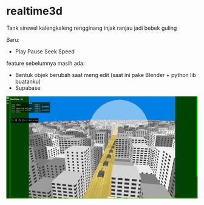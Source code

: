 # realtime3d  

Tank sirewel kalengkaleng rengginang injak ranjau jadi bebek guling  

Baru:
  - Play Pause Seek Speed   

feature sebelumnya masih ada:
  - Bentuk objek berubah saat meng edit (saat ini pake Blender + python lib buatanku)  
  - Supabase
  
![gambar utama1](image/utama1.png)
